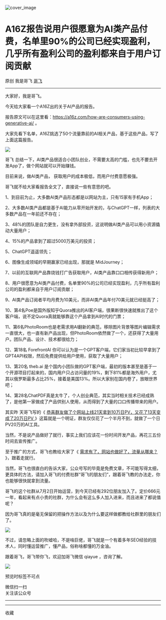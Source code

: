 ![cover_image](https://mmbiz.qpic.cn/sz_mmbiz_jpg/LBrX00GQeicveeAFuCCDO6wr0FiajU8cby1biadEbeibtV4zPlJKqRmT2sJ2dGHntTv3Z7SDIWS3z7ib0yufWQ2yMpg/0?wx_fmt=jpeg)

#  A16Z报告说用户很愿意为AI类产品付费，名单里90%的公司已经实现盈利，几乎所有盈利公司的盈利都来自于用户订阅贡献

原创  我是哥飞  [ 哥飞 ](javascript:void\(0\);)

__ _ _ _ _

大家好，我是哥飞。  

今天给大家看一个A16Z出的关于AI产品的报告。

报告原文可以在这里看：https://a16z.com/how-are-consumers-using-generative-ai/ 。

大家先看下名单，A16Z挑选了50个流量靠前的AI相关产品，基于这些产品，写了上面这篇报告。  

![](https://mmbiz.qpic.cn/sz_mmbiz_png/LBrX00GQeicveeAFuCCDO6wr0FiajU8cbyuLXKlGyP2Xe7nyAZarL6lwfWtI5hia8NroA1RYavXXtjtDf6iboZt5AQ/640?wx_fmt=png)

哥飞  总结一下，AI类产品很适合小团队创业，不需要太高的门槛，也先不要去开发App了，做个网站就可以开始赚钱。

目前来说，做AI类产品，  获取用户的成本极低，而用户付费意愿极强。

哥飞就不给大家看报告全文了，直接说一些有意思的吧。  

1、到目前为止，大多数AI类产品形态都是以网站为主，只有15家有手机App；

2、大多数AI类产品都是基于AI能力从零开始开发的，与ChatGPT一样，列表的大多数产品在一年前还不存在；

3、48%的团队是自力更生，没有拿外部投资，这说明做AI类产品可以用小资源撬动大量用户；

4、15%的产品拿到了超过5000万美元的投资；

5、ChatGPT遥遥领先；

6、图像生成领域的早期赢家已经出现，那就是 MidJourney；

7、以前的互联网产品靠烧钱打广告获取用户，AI类产品靠口口相传获得新用户；

8、用户很愿意为AI类产品付费，名单里90%的公司已经实现盈利，几乎所有盈利公司的盈利都来自于用户订阅贡献；

9、AI类产品订阅者平均月费为10美元，而非AI类产品年付70美元就已经挺高了；

10、第4名Poe是国外版知乎Quora推出的AI客户端，很果断很快速就推出了这个客户端，说不定Quora真就能够靠这个产品拿到AI时代的门票；  

11、第6名PhotoRoom也是老需求用AI翻新的典范，移除图片背景等图片编辑需求一直很大，也一直有新产品出现，但PhotoRoom依然做了一个，还获得了大量用户。团队产品、设计、技术都很给力；

12、第18名 ForefrontAI 你可以认为是一个GPT客户端，它们家当初比较早拿到了GPT4API权限，然后免费提供给用户使用，获取了大量用户；  

13、第20名 theb.ai
是个国内小团队做的GPT客户端，最初的版本甚至是基于一个开源项目打起来的，国内用户只占访问量的19%，剩下81%都是海外用户，尤其以俄罗斯最多占比25%，接着是美国13%。所以大家别在国内卷了，放眼世界吧；

14、第28名ChatPDF真是太牛了，个人创业典范，其实当时相关技术已经成熟了，是他第一家做成了产品供别人使用，从而得到了大量的口口传播带来的用户。

其实昨  天哥飞写的《  [ 恭喜群友做了个网站上线21天拿到10万日PV，又花了13天变成了20万日PV
](http://mp.weixin.qq.com/s?__biz=MjM5OTIzMzYyMA==&mid=2650080168&idx=1&sn=7f837bf7410b7e483daf0f3829c24ea3&chksm=bf3f32938848bb85c1e7f74baee5cb56322649c8f6b515aba6a33fdda1166f60f315df98456a&scene=21#wechat_redirect)
》这篇就是一个明证，群友仅仅花了一个半月不到，就做了一个日PV20万的AI工具。

当然，不是说产品做好了就行，事实上我们应该花一份时间开发产品，再花三五份时间去宣传推广。  

至于推广的方式，哥飞也教给大家了《 [ 需求有了，网站也做好了，流量从哪来？
](http://mp.weixin.qq.com/s?__biz=MjM5OTIzMzYyMA==&mid=2650080076&idx=1&sn=ba633cd711baa31db2cb94116a475351&chksm=bf3f32778848bb616615f902392572cbe81d840027f8e7e4dcc14b7ff98f43f8dafdbdc1b5de&scene=21#wechat_redirect)
》，跟着走就行。  

当然，哥飞也很直白的告诉大家，公众号写的毕竟是免费文章，不可能写得太细，更具体的方法，请加入哥飞的付费社群“哥飞的朋友们”，跟着哥飞教的办法走，你也能够很快就拿到流量。  

哥飞的这个社群从7月2日开始运营，到今天已经有292位朋友加入了。定价666元一年，看起来有点小贵的社群，为什么会有这么多人加入进来，而且进来了都说值呢？  

因为哥飞真的是毫无保留的把操作方法以及为什么要这样做都教给社群里的朋友们了。

![](https://mmbiz.qpic.cn/sz_mmbiz_jpg/LBrX00GQeicveeAFuCCDO6wr0FiajU8cby42PibnMicWZ5lUZwCAwKvlaAezwSXiaH9fjodO8hIZn3cPHTq9r6AyWng/640?wx_fmt=jpeg)

不过，请忽略上面的吹嘘哈，不是啥巨佬，哥飞就是一个有着多年SEO经验的技术人，同时懂运营推广，懂产品，俗称啥都懂的万金油。 [
](http://mp.weixin.qq.com/s?__biz=MjM5OTIzMzYyMA==&mid=2650080168&idx=1&sn=7f837bf7410b7e483daf0f3829c24ea3&chksm=bf3f32938848bb85c1e7f74baee5cb56322649c8f6b515aba6a33fdda1166f60f315df98456a&scene=21#wechat_redirect)

跟着哥飞，哥飞带你飞，欢迎加哥飞微信 qiayue ，咨询了解。  

![](https://mmbiz.qpic.cn/sz_mmbiz_png/LBrX00GQeicsG8Pro6O9Hu75bIIiafZVPs3qlYeaNNJ1BpqNplEGgibL5m1bcq8a1N1rzoI5lia8aJjtHfgiaAADJJQ/640?wx_fmt=png)

  

  

  

  

  

  

预览时标签不可点

微信扫一扫  
关注该公众号





****



****



  收藏


